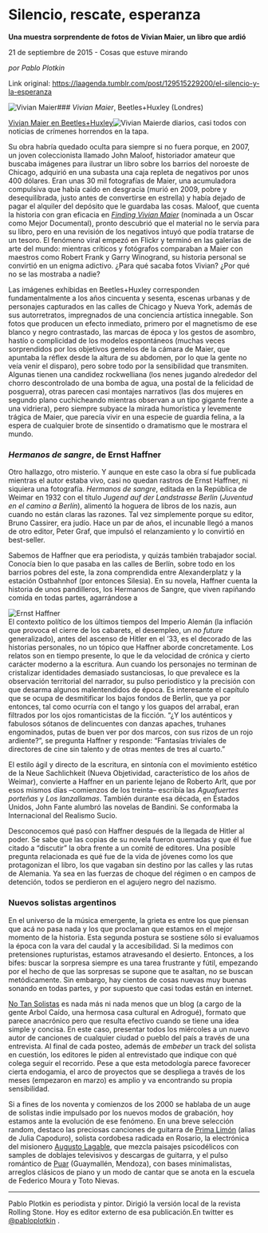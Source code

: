 # Silencio, rescate, esperanza

**Una muestra sorprendente de fotos de Vivian Maier, un libro que ardió**

21 de septiembre de 2015 - Cosas que estuve mirando

_por Pablo Plotkin_

Link original: https://laagenda.tumblr.com/post/129515229200/el-silencio-y-la-esperanza

![Vivian Maier](https://64.media.tumblr.com/ae81a8fadcfd41793219906db8424066/tumblr_inline_pk0lb0ElpB1t6q87u_500.png)### *Vivian Maier*, Beetles+Huxley (Londres)

[Vivian
Maier en Beetles+Huxley](http://www.beetlesandhuxley.com/exhibitions/vivian-maier-2015.html?showall=1)![Vivian Maier](https://64.media.tumblr.com/ae81a8fadcfd41793219906db8424066/tumblr_inline_pk0lb0ElpB1t6q87u_250.png)de diarios, casi todos con noticias de crímenes horrendos
en la tapa. 


Su obra habría quedado oculta para
siempre si no fuera porque, en 2007, un joven coleccionista llamado
John Maloof, historiador amateur que buscaba imágenes para ilustrar
un libro sobre los barrios del noroeste de Chicago, adquirió en una
subasta una caja repleta de negativos por unos 400 dólares. Eran
unas 30 mil fotografías de Maier, una acumuladora compulsiva que
había caído en desgracia (murió en 2009, pobre y desequilibrada,
justo antes de convertirse en estrella) y había dejado de pagar el
alquiler del depósito que le guardaba las cosas. Maloof, que cuenta
la historia con gran eficacia en [*Finding
Vivian Maier*](https://www.youtube.com/watch?v=-u-BseVhINQ) (nominada a un Oscar como Mejor
Documental), pronto descubrió que el material no le servía para su
libro, pero en una revisión de los negativos intuyó que podía
tratarse de un tesoro. El fenómeno viral empezó en Flickr y terminó
en las galerías de arte del mundo: mientras críticos y fotógrafos
comparaban a Maier con maestros como Robert Frank y Garry Winogrand,
su historia personal se convirtió en un enigma adictivo. ¿Para qué
sacaba fotos Vivian? ¿Por qué no se las mostraba a nadie?    


Las imágenes exhibidas en
Beetles+Huxley corresponden fundamentalmente a los años cincuenta y
sesenta, escenas urbanas y de personajes capturados en las calles de
Chicago y Nueva York, además de sus autorretratos, impregnados de
una conciencia artística innegable. Son fotos que producen un efecto
inmediato, primero por el magnetismo de ese blanco y negro
contrastado, las marcas de época y los gestos de asombro, hastío o
complicidad de los modelos espontáneos (muchas veces sorprendidos
por los objetivos gemelos de la cámara de Maier, que apuntaba la
réflex desde la altura de su abdomen, por lo que la gente no veía
venir el disparo), pero sobre todo por la sensibilidad que
transmiten. Algunas tienen una candidez rockwelliana (los nenes
jugando alrededor del chorro descontrolado de una bomba de agua, una
postal de la felicidad de posguerra), otras parecen casi montajes
narrativos (las dos mujeres en segundo plano cuchicheando mientras
observan a un tipo gigante frente a una vidriera), pero siempre
subyace la mirada humorística y levemente trágica de Maier, que
parecía vivir en una especie de guardia felina, a la espera de
cualquier brote de sinsentido o dramatismo que le mostrara el mundo.  


### *Hermanos de sangre*, de Ernst Haffner

Otro hallazgo, otro misterio. Y aunque
en este caso la obra sí fue publicada mientras el autor estaba vivo,
casi no quedan rastros de Ernst Haffner, ni siquiera una fotografía.
*Hermanos de sangre*, editada en la República de Weimar en 1932
con el título *Jugend auf der Landstrasse Berlin* (*Juventud
en el camino a Berlín*), alimentó la hoguera de libros de los
nazis, aun cuando no están claras las razones. Tal vez simplemente
porque su editor, Bruno Cassirer, era judío. Hace un par de años,
el incunable llegó a manos de otro editor, Peter Graf, que impulsó
el relanzamiento y lo convirtió en best-seller. 


Sabemos de Haffner que era periodista,
y quizás también trabajador social. Conocía bien lo que pasaba en
las calles de Berlín, sobre todo en los barrios pobres del este, la
zona comprendida entre Alexanderplatz y la estación Ostbahnhof (por
entonces Silesia). En su novela, Haffner cuenta la historia de unos
pandilleros, los Hermanos de Sangre, que viven rapiñando comida en
todas partes, agarrándose a 

![Ernst Haffner](https://64.media.tumblr.com/24c3a9d8adbe97184f1e7e9d0259ab71/tumblr_inline_pk0lb0scGr1t6q87u_250.gifv)  
El contexto político de los últimos
tiempos del Imperio Alemán (la inflación que provoca el cierre de
los cabarets, el desempleo, un *no future* generalizado), antes
del ascenso de Hitler en el ‘33, es el decorado de las historias
personales, no un tópico que Haffner aborde concretamente. Los
relatos son en tiempo presente, lo que le da velocidad de crónica y
cierto carácter moderno a la escritura. Aun cuando los personajes no
terminan de cristalizar identidades demasiado sustanciosas, lo que
prevalece es la observación territorial del narrador, su pulso
periodístico y la precisión con que desarma algunos malentendidos
de época. Es interesante el capítulo que se ocupa de desmitificar
los bajos fondos de Berlín, que ya por entonces, tal como ocurría
con el tango y los guapos del arrabal, eran filtrados por los ojos
romanticistas de la ficción. “¿Y los auténticos y fabulosos
sótanos de delincuentes con danzas apaches, truhanes engominados,
putas de buen ver por dos marcos, con sus rizos de un rojo
ardiente?”, se pregunta Haffner y responde: “Fantasías triviales
de directores de cine sin talento y de otras mentes de tres al
cuarto.”  


El estilo ágil y directo de la
escritura, en sintonía con el movimiento estético de la Neue
Sachlichkeit (Nueva Objetividad, característico de los años de
Weimar), convierte a Haffner en un pariente
lejano de Roberto Arlt, que por esos mismos días –comienzos de los
treinta– escribía las *Aguafuertes porteñas* y *Los
lanzallamas*. También durante esa década, en Estados Unidos,
John Fante alumbró las novelas de Bandini. Se conformaba la
Internacional del Realismo Sucio. 


Desconocemos qué pasó con Haffner
después de la llegada de Hitler al poder. Se sabe que las copias de
su novela fueron quemadas y que él fue citado a “discutir” la
obra frente a un comité de editores. Una posible pregunta
relacionada es qué fue de la vida de jóvenes como los que
protagonizan el libro, los que vagaban sin destino por las calles y
las rutas de Alemania. Ya sea en las fuerzas de choque del régimen o
en campos de detención, todos se perdieron en el agujero negro del
nazismo.      


### Nuevos solistas argentinos

En el universo de la música emergente,
la grieta es entre los que piensan que acá no pasa nada y los que
proclaman que estamos en el mejor momento de la historia. Esta
segunda postura se sostiene sólo si evaluamos la época con la vara
del caudal y la accesibilidad. Si la medimos con pretensiones
rupturistas, estamos atravesando el desierto. Entonces, a los bifes:
buscar la sorpresa siempre es una tarea frustrante y fútil,
empezando por el hecho de que las sorpresas se supone que te asaltan,
no se buscan metódicamente. Sin embargo, hay cientos de cosas nuevas
muy buenas sonando en todas partes, y por supuesto que casi todas
están en internet. 


[No
Tan Solistas](http://notansolistas.blogspot.com.ar/2015_09_01_archive.html) es nada más ni nada menos que un blog (a
cargo de la gente Arbol Caído, una hermosa casa cultural en
Adrogué), formato que parece anacrónico pero que resulta efectivo
cuando se tiene una idea simple y concisa. En este caso, presentar
todos los miércoles a un nuevo autor de canciones de cualquier
ciudad o pueblo del país a través de una entrevista. Al final de
cada posteo, además de *embeber* un track del solista en
cuestión, los editores le piden al entrevistado que indique con qué
colega seguir el recorrido. Pese a que esta metodología parece
favorecer cierta endogamia, el arco de proyectos que se despliega a
través de los meses (empezaron en marzo) es amplio y va encontrando
su propia sensibilidad.  


Si a fines de los noventa y comienzos
de los 2000 se hablaba de un auge de solistas indie impulsado por los
nuevos modos de grabación, hoy estamos ante la evolución de ese
fenómeno. En una breve selección random, destaco las preciosas
canciones de guitarra de [Prima
Limón](https://t.umblr.com/redirect?z=https%3A%2F%2Fsoundcloud.com%2Fprimalimon&t=ZWRkZWE1ODg2NThmMWZhYmIwYTc2MzljYzEwMDY5OGZhYTIzOWQxNix2MXdxQzc4SA%3D%3D&b=t%3AXDz46txpppLgDp7rJlWQpw&p=https%3A%2F%2Flaagenda.tumblr.com%2Fpost%2F129515229200%2Fel-silencio-y-la-esperanza&m=1&ts=1705438960) (alias de Julia Capoduro), solista cordobesa
radicada en Rosario, la electrónica del misionero [Augusto
Lagable](https://t.umblr.com/redirect?z=https%3A%2F%2Fsoundcloud.com%2Faugustolagable&t=M2M3MTRhODg0NTgxMGRiN2ZkMWFiYTM4ZjhjMjFkOTAzMWUyY2Y2YSx2MXdxQzc4SA%3D%3D&b=t%3AXDz46txpppLgDp7rJlWQpw&p=https%3A%2F%2Flaagenda.tumblr.com%2Fpost%2F129515229200%2Fel-silencio-y-la-esperanza&m=1&ts=1705438960), que mezcla paisajes psicodélicos con samples
de doblajes televisivos y descargas de guitarra, y el pulso romántico
de [Puar](https://t.umblr.com/redirect?z=https%3A%2F%2Fsoundcloud.com%2Fpuar&t=ZWNhMTczZWE4NWY2ZDg4NmM5NzQ2ZTgxYTBjMjM2MzIwOWJlNTViZix2MXdxQzc4SA%3D%3D&b=t%3AXDz46txpppLgDp7rJlWQpw&p=https%3A%2F%2Flaagenda.tumblr.com%2Fpost%2F129515229200%2Fel-silencio-y-la-esperanza&m=1&ts=1705438960)
(Guaymallén, Mendoza), con bases minimalistas, arreglos clásicos de
piano y un modo de cantar que se anota en la escuela de Federico
Moura y Toto Nievas.  


  


---

 Pablo Plotkin es periodista y pintor. Dirigió la versión local de la revista Rolling Stone. Hoy es editor externo de esa publicación.En twitter es [@pabloplotkin](https://twitter.com/pabloplotkin) .


